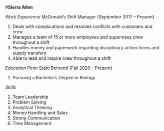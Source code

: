 #**Sierra Allen**

*Work Experience*
McDonald’s Shift Manager (September 2017 – Present)
1. Deals with complications and resolves conflicts with customers and crew
1. Manages a team of 15 or more employees and supervises crew throughout a shift
1. Handles money and paperwork regarding disciplinary action forms and supply transfers
1. Able to lead and inspire crew throughout a shift

*Education*
Penn State Behrend (Fall 2020 – Present)
1. Pursuing a Bachelor’s Degree in Biology

*Skills*
1. Team Leadership
1. Problem Solving
1. Analytical Thinking
1. Money Handling and Sales
1. Strong Communication
1. Time Management
